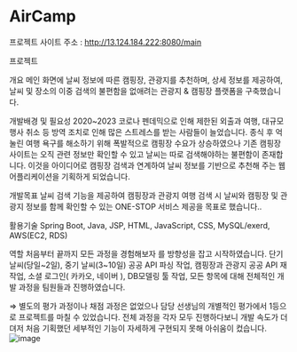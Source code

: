 # AirCamp
프로젝트 사이트 주소 : http://13.124.184.222:8080/main

프로젝트

개요
메인 화면에 날씨 정보에 따른 캠핑장, 관광지를 추천하며, 상세 정보를 제공하여, 날씨 및 장소의 이중 검색의 불편함을 없애려는 관광지 & 캠핑장 플랫폼을 구축했습니다.

개발배경 및 필요성
2020~2023 코로나 펜데믹으로 인해 제한된 외출과 여행, 대규모 행사 취소 등 방역 조치로 인해 많은 스트레스를 받는 사람들이 늘었습니다. 종식 후 억눌린 여행 욕구를 해소하기 위해 폭발적으로 캠핑장 수요가 상승하였으나 기존 캠핑장 사이트는 오직 관련 정보만 확인할 수 있고 날씨는 따로 검색해야하는 불편함이 존재합니다. 이것을 아이디어로 캠핑장 검색과 연계하여 날씨 정보를 기반으로 추천해 주는 웹 어플리케이션을 기획하게 되었습니다.

개발목표
날씨 검색 기능을 제공하여 캠핑장과 관광지 여행 검색 시 날씨와 캠핑장 및 관광지 정보를 함께 확인할 수 있는 ONE-STOP 서비스 제공을 목표로 했습니다..

활용기술
Spring Boot, Java, JSP, HTML, JavaScript, CSS, MySQL/exerd, AWS(EC2, RDS)

역할
처음부터 끝까지 모든 과정을 경험해보자 를 방향성을 잡고 시작하였습니다. 
단기날씨(당일~2일), 중기 날씨(3~10일) 공공 API 파싱 작업, 캠핑장과 관광지 공공 API 재작업, 소셜 로그인( 카카오, 네이버 ), DB모델링 툴 작업, 모든 항목에 대해 전체적인 개발 과정을 팀원들과 진행하였습니다.

⇒ 별도의 평가 과정이나 채점 과정은 없었으나 담당 선생님의 개별적인 평가에서 1등으로 프로젝트를 마칠 수 있었습니다. 전체 과정을 각자 모두 진행하다보니 개발 속도가 더뎌저 처음 기획했던 세부적인 기능이 자세하게 구현되지 못해 아쉬움이 컸습니다. 
![image](https://github.com/mkari99/AirCamp/assets/95588307/59a1ed8f-100e-473e-b0dc-36815420ac86)


